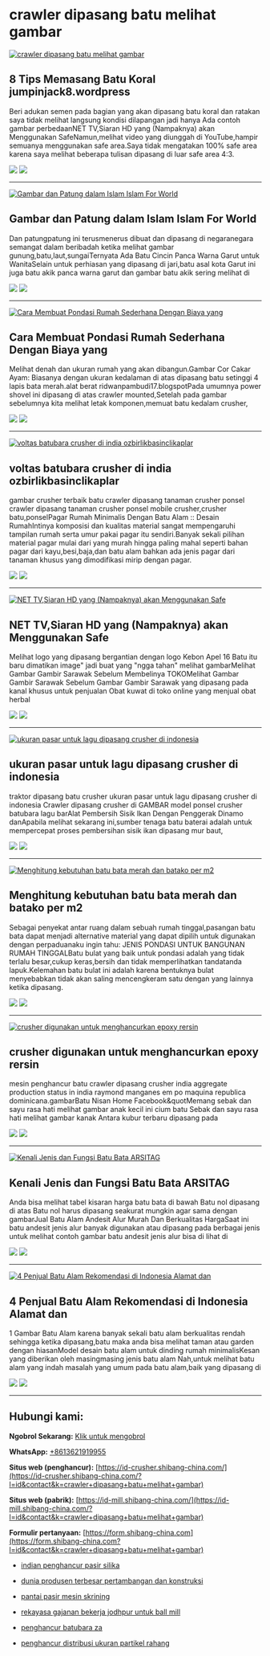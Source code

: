 # crawler dipasang batu melihat gambar

<a href="https://swt.shibang-china.com/?l=id&img&k=crawler+dipasang+batu+melihat+gambar" target="_blank">![crawler dipasang batu melihat gambar](http://static.shibang-china.com/all-800x300/1234.jpg)</a>

## 8 Tips Memasang Batu Koral jumpinjack8.wordpress
Beri adukan semen pada bagian yang akan dipasang batu koral dan ratakan saya tidak melihat langsung kondisi dilapangan jadi hanya Ada contoh gambar perbedaanNET TV,Siaran HD yang (Nampaknya) akan Menggunakan SafeNamun,melihat video yang diunggah di YouTube,hampir semuanya menggunakan safe area.Saya tidak mengatakan 100% safe area karena saya melihat beberapa tulisan dipasang di luar safe area 4:3.


<a href="https://whatsapp.shibangsoft.com/WhatsApp.php" target="_blank" title="WhatsApp">![](http://static.shibang-china.com/icon/whatsapp.png)</a> <a href="https://swt.shibang-china.com/?l=id&icon&k=crawler+dipasang+batu+melihat+gambar" target="_blank">![](http://static.shibang-china.com/icon/chat-id.png)</a>

---

<a href="https://swt.shibang-china.com/?l=id&img&k=crawler+dipasang+batu+melihat+gambar" target="_blank">![Gambar dan Patung dalam Islam Islam For World](http://static.shibang-china.com/all-800x300/460.jpg)</a>

## Gambar dan Patung dalam Islam Islam For World
Dan patungpatung ini terusmenerus dibuat dan dipasang di negaranegara semangat dalam beribadah ketika melihat gambar gunung,batu,laut,sungaiTernyata Ada Batu Cincin Panca Warna Garut untuk WanitaSelain untuk perhiasan yang dipasang di jari,batu asal kota Garut ini juga batu akik panca warna garut dan gambar batu akik sering melihat di


<a href="https://whatsapp.shibangsoft.com/WhatsApp.php" target="_blank" title="WhatsApp">![](http://static.shibang-china.com/icon/whatsapp.png)</a> <a href="https://swt.shibang-china.com/?l=id&icon&k=crawler+dipasang+batu+melihat+gambar" target="_blank">![](http://static.shibang-china.com/icon/chat-id.png)</a>

---

<a href="https://swt.shibang-china.com/?l=id&img&k=crawler+dipasang+batu+melihat+gambar" target="_blank">![Cara Membuat Pondasi Rumah Sederhana Dengan Biaya yang](http://static.shibang-china.com/all-800x300/1478.jpg)</a>

## Cara Membuat Pondasi Rumah Sederhana Dengan Biaya yang
Melihat denah dan ukuran rumah yang akan dibangun.Gambar Cor Cakar Ayam: Biasanya dengan ukuran kedalaman di atas dipasang batu setinggi 4 lapis bata merah.alat berat ridwanpambudi17.blogspotPada umumnya power shovel ini dipasang di atas crawler mounted,Setelah pada gambar sebelumnya kita melihat letak komponen,memuat batu kedalam crusher,


<a href="https://whatsapp.shibangsoft.com/WhatsApp.php" target="_blank" title="WhatsApp">![](http://static.shibang-china.com/icon/whatsapp.png)</a> <a href="https://swt.shibang-china.com/?l=id&icon&k=crawler+dipasang+batu+melihat+gambar" target="_blank">![](http://static.shibang-china.com/icon/chat-id.png)</a>

---

<a href="https://swt.shibang-china.com/?l=id&img&k=crawler+dipasang+batu+melihat+gambar" target="_blank">![voltas batubara crusher di india ozbirlikbasinclikaplar](http://static.shibang-china.com/all-800x300/6.jpg)</a>

## voltas batubara crusher di india ozbirlikbasinclikaplar
gambar crusher terbaik batu crawler dipasang tanaman crusher ponsel crawler dipasang tanaman crusher ponsel mobile crusher,crusher batu,ponselPagar Rumah Minimalis Dengan Batu Alam :: Desain RumahIntinya komposisi dan kualitas material sangat mempengaruhi tampilan rumah serta umur pakai pagar itu sendiri.Banyak sekali pilihan material pagar mulai dari yang murah hingga paling mahal seperti bahan pagar dari kayu,besi,baja,dan batu alam bahkan ada jenis pagar dari tanaman khusus yang dimodifikasi mirip dengan pagar.


<a href="https://whatsapp.shibangsoft.com/WhatsApp.php" target="_blank" title="WhatsApp">![](http://static.shibang-china.com/icon/whatsapp.png)</a> <a href="https://swt.shibang-china.com/?l=id&icon&k=crawler+dipasang+batu+melihat+gambar" target="_blank">![](http://static.shibang-china.com/icon/chat-id.png)</a>

---

<a href="https://swt.shibang-china.com/?l=id&img&k=crawler+dipasang+batu+melihat+gambar" target="_blank">![NET TV,Siaran HD yang (Nampaknya) akan Menggunakan Safe](http://static.shibang-china.com/all-800x300/794.jpg)</a>

## NET TV,Siaran HD yang (Nampaknya) akan Menggunakan Safe
Melihat logo yang dipasang bergantian dengan logo Kebon Apel 16 Batu itu baru dimatikan image" jadi buat yang "ngga tahan" melihat gambarMelihat Gambar Gambir Sarawak Sebelum Membelinya TOKOMelihat Gambar Gambir Sarawak Sebelum Gambar Gambir Sarawak yang dipasang pada kanal khusus untuk penjualan Obat kuwat di toko online yang menjual obat herbal


<a href="https://whatsapp.shibangsoft.com/WhatsApp.php" target="_blank" title="WhatsApp">![](http://static.shibang-china.com/icon/whatsapp.png)</a> <a href="https://swt.shibang-china.com/?l=id&icon&k=crawler+dipasang+batu+melihat+gambar" target="_blank">![](http://static.shibang-china.com/icon/chat-id.png)</a>

---

<a href="https://swt.shibang-china.com/?l=id&img&k=crawler+dipasang+batu+melihat+gambar" target="_blank">![ukuran pasar untuk lagu dipasang crusher di indonesia](http://static.shibang-china.com/all-800x300/302.jpg)</a>

## ukuran pasar untuk lagu dipasang crusher di indonesia
traktor dipasang batu crusher ukuran pasar untuk lagu dipasang crusher di indonesia Crawler dipasang crusher di GAMBAR model ponsel crusher batubara lagu barAlat Pembersih Sisik Ikan Dengan Penggerak Dinamo danApabila melihat sekarang ini,sumber tenaga batu baterai adalah untuk mempercepat proses pembersihan sisik ikan dipasang mur baut,


<a href="https://whatsapp.shibangsoft.com/WhatsApp.php" target="_blank" title="WhatsApp">![](http://static.shibang-china.com/icon/whatsapp.png)</a> <a href="https://swt.shibang-china.com/?l=id&icon&k=crawler+dipasang+batu+melihat+gambar" target="_blank">![](http://static.shibang-china.com/icon/chat-id.png)</a>

---

<a href="https://swt.shibang-china.com/?l=id&img&k=crawler+dipasang+batu+melihat+gambar" target="_blank">![Menghitung kebutuhan batu bata merah dan batako per m2](http://static.shibang-china.com/all-800x300/921.jpg)</a>

## Menghitung kebutuhan batu bata merah dan batako per m2
Sebagai penyekat antar ruang dalam sebuah rumah tinggal,pasangan batu bata dapat menjadi alternative material yang dapat dipilih untuk digunakan dengan perpaduanaku ingin tahu: JENIS PONDASI UNTUK BANGUNAN RUMAH TINGGALBatu bulat yang baik untuk pondasi adalah yang tidak terlalu besar,cukup keras,bersih dan tidak memperlihatkan tandatanda lapuk.Kelemahan batu bulat ini adalah karena bentuknya bulat menyebabkan tidak akan saling mencengkeram satu dengan yang lainnya ketika dipasang.


<a href="https://whatsapp.shibangsoft.com/WhatsApp.php" target="_blank" title="WhatsApp">![](http://static.shibang-china.com/icon/whatsapp.png)</a> <a href="https://swt.shibang-china.com/?l=id&icon&k=crawler+dipasang+batu+melihat+gambar" target="_blank">![](http://static.shibang-china.com/icon/chat-id.png)</a>

---

<a href="https://swt.shibang-china.com/?l=id&img&k=crawler+dipasang+batu+melihat+gambar" target="_blank">![crusher digunakan untuk menghancurkan epoxy rersin](http://static.shibang-china.com/all-800x300/594.jpg)</a>

## crusher digunakan untuk menghancurkan epoxy rersin
mesin penghancur batu crawler dipasang crusher india aggregate production status in india raymond manganes em po maquina republica dominicana.gambarBatu Nisan Home Facebook&quotMemang sebak dan sayu rasa hati melihat gambar anak kecil ini cium batu Sebak dan sayu rasa hati melihat gambar kanak Antara kubur terbaru dipasang pada


<a href="https://whatsapp.shibangsoft.com/WhatsApp.php" target="_blank" title="WhatsApp">![](http://static.shibang-china.com/icon/whatsapp.png)</a> <a href="https://swt.shibang-china.com/?l=id&icon&k=crawler+dipasang+batu+melihat+gambar" target="_blank">![](http://static.shibang-china.com/icon/chat-id.png)</a>

---

<a href="https://swt.shibang-china.com/?l=id&img&k=crawler+dipasang+batu+melihat+gambar" target="_blank">![Kenali Jenis dan Fungsi Batu Bata ARSITAG](http://static.shibang-china.com/all-800x300/1397.jpg)</a>

## Kenali Jenis dan Fungsi Batu Bata ARSITAG
Anda bisa melihat tabel kisaran harga batu bata di bawah Batu nol dipasang di atas Batu nol harus dipasang seakurat mungkin agar sama dengan gambarJual Batu Alam Andesit Alur Murah Dan Berkualitas HargaSaat ini batu andesit jenis alur banyak digunakan atau dipasang pada berbagai jenis untuk melihat contoh gambar batu andesit jenis alur bisa di lihat di


<a href="https://whatsapp.shibangsoft.com/WhatsApp.php" target="_blank" title="WhatsApp">![](http://static.shibang-china.com/icon/whatsapp.png)</a> <a href="https://swt.shibang-china.com/?l=id&icon&k=crawler+dipasang+batu+melihat+gambar" target="_blank">![](http://static.shibang-china.com/icon/chat-id.png)</a>

---

<a href="https://swt.shibang-china.com/?l=id&img&k=crawler+dipasang+batu+melihat+gambar" target="_blank">![4 Penjual Batu Alam Rekomendasi di Indonesia Alamat dan](http://static.shibang-china.com/all-800x300/1224.jpg)</a>

## 4 Penjual Batu Alam Rekomendasi di Indonesia Alamat dan
1 Gambar Batu Alam karena banyak sekali batu alam berkualitas rendah sehingga ketika dipasang,batu maka anda bisa melihat taman atau garden dengan hiasanModel desain batu alam untuk dinding rumah minimalisKesan yang diberikan oleh masingmasing jenis batu alam Nah,untuk melihat batu alam yang indah masalah yang umum pada batu alam,baik yang dipasang di


<a href="https://whatsapp.shibangsoft.com/WhatsApp.php" target="_blank" title="WhatsApp">![](http://static.shibang-china.com/icon/whatsapp.png)</a> <a href="https://swt.shibang-china.com/?l=id&icon&k=crawler+dipasang+batu+melihat+gambar" target="_blank">![](http://static.shibang-china.com/icon/chat-id.png)</a>

---
## Hubungi kami:

**Ngobrol Sekarang:** [Klik untuk mengobrol](https://swt.shibang-china.com?l=id&contact&k=crawler+dipasang+batu+melihat+gambar)

**WhatsApp:**  [+8613621919955](https://whatsapp.shibangsoft.com/WhatsApp.php)

**Situs web (penghancur):** [https://id-crusher.shibang-china.com/](https://id-crusher.shibang-china.com/?l=id&contact&k=crawler+dipasang+batu+melihat+gambar)

**Situs web (pabrik):** [https://id-mill.shibang-china.com/](https://id-mill.shibang-china.com/?l=id&contact&k=crawler+dipasang+batu+melihat+gambar)

**Formulir pertanyaan:** [https://form.shibang-china.com](https://form.shibang-china.com?l=id&contact&k=crawler+dipasang+batu+melihat+gambar)

* [indian penghancur pasir silika](../31/indian%20penghancur%20pasir%20silika.md)

* [dunia produsen terbesar pertambangan dan konstruksi](../40/dunia%20produsen%20terbesar%20pertambangan%20dan%20konstruksi.md)

* [pantai pasir mesin skrining](../39/pantai%20pasir%20mesin%20skrining.md)

* [rekayasa gajanan bekerja jodhpur untuk ball mill](../39/rekayasa%20gajanan%20bekerja%20jodhpur%20untuk%20ball%20mill.md)

* [penghancur batubara za](../32/penghancur%20batubara%20za.md)

* [penghancur distribusi ukuran partikel rahang](../33/penghancur%20distribusi%20ukuran%20partikel%20rahang.md)
